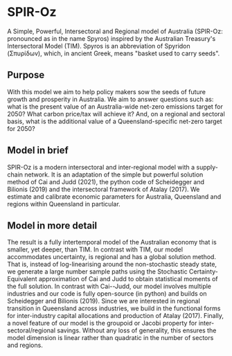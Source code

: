 # SPIR-Oz
A Simple, Powerful, Intersectoral and Regional model of Australia (SPIR-Oz: pronounced as in the name Spyros) inspired by the Australian Treasury's Intersectoral Model (TIM). Spyros is an abbreviation of Spyridon (Σπυρίδων), which, in ancient Greek, means "basket used to carry seeds". 

## Purpose
With this model we aim to help policy makers sow the seeds of future growth and prosperity in Australia. We aim to answer questions such as: what is the present value of an Australia-wide net-zero emissions target for 2050? What carbon price/tax will achieve it? And, on a regional and sectoral basis, what is the additional value of a Queensland-specific net-zero target for 2050?

## Model in brief
SPIR-Oz is a modern intersectoral and inter-regional model with a supply-chain network. It is an adaptation of the simple but powerful solution method of Cai and Judd (2021), the python code of Scheidegger and Bilionis (2019) and the intersectoral framework of Atalay (2017). We estimate and calibrate economic parameters for Australia, Queensland and regions within Queensland in particular. 

## Model in more detail
The result is a fully intertemporal model of the Australian economy that is smaller, yet deeper, than TIM. In contrast with TIM, our model accommodates uncertainty, is regional and has a global solution method. That is, instead of log-linearising around the non-stochastic steady state, we generate a large number sample paths using the Stochastic Certainty-Equivalent approximation of Cai and Judd to obtain statistical moments of the full solution. In contrast with Cai--Judd, our model involves multiple industries and our code is fully open-source (in python) and builds on Scheidegger and Bilionis (2019). Since we are interested in regional transition in Queensland across industries, we build in the functional forms for inter-industry capital allocations and production of Atalay (2017). Finally, a novel feature of our model is the groupoid or Jacobi property for inter-sectoral/regional savings. Without any loss of generality, this ensures the model dimension is linear rather than quadratic in the number of sectors and regions.
